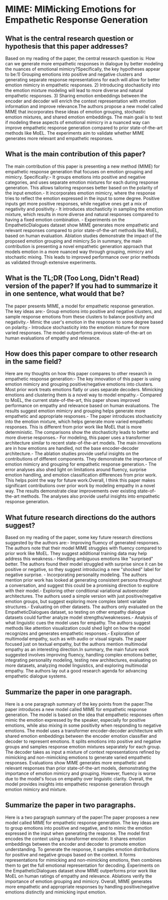 # MIME: MIMicking Emotions for Empathetic Response Generation

## What is the central research question or hypothesis that this paper addresses?

Based on my reading of the paper, the central research question is: How can we generate more empathetic responses in dialogue by better modeling the nuances of emotional mimicry?Specifically, the key hypotheses appear to be:1) Grouping emotions into positive and negative clusters and generating separate response representations for each will allow for better emotion mimicry in empathetic responses. 2) Introducing stochasticity into the emotion mixture modeling will lead to more diverse and natural empathetic responses. 3) Sharing emotion embeddings between the encoder and decoder will enrich the context representation with emotion information and improve relevance.The authors propose a new model called MIME that incorporates these ideas of emotion grouping, stochastic emotion mixtures, and shared emotion embeddings. The main goal is to test if modeling these aspects of emotional mimicry in a nuanced way can improve empathetic response generation compared to prior state-of-the-art methods like MoEL. The experiments aim to validate whether MIME generates more relevant and empathetic responses.


## What is the main contribution of this paper?

The main contribution of this paper is presenting a new method (MIME) for empathetic response generation that focuses on emotion grouping and mimicry. Specifically:- It groups emotions into positive and negative categories, and uses separate emotion mixtures for each during response generation. This allows tailoring responses better based on the polarity of the input emotion.- It incorporates emotion mimicry, where the response tries to reflect the emotion expressed in the input to some degree. Positive inputs get more positive responses, while negative ones get a mix of negativity and positivity.- It introduces stochasticity in sampling the emotion mixture, which results in more diverse and natural responses compared to having a fixed emotion combination. - Experiments on the EmpatheticDialogues dataset show MIME generates more empathetic and relevant responses compared to prior state-of-the-art methods like MoEL, based on human evaluation. Ablation studies demonstrate the impact of the proposed emotion grouping and mimicry.So in summary, the main contribution is presenting a novel empathetic generation approach that models emotion in a more nuanced way through grouping, mimicry and stochastic mixing. This leads to improved performance over prior methods as validated through extensive experiments.


## What is the TL;DR (Too Long, Didn't Read) version of the paper? If you had to summarize it in one sentence, what would that be?

The paper presents MIME, a model for empathetic response generation. The key ideas are:- Group emotions into positive and negative clusters, and sample response emotions from these clusters to balance positivity and negativity.- Mimic the user's emotion in the response to some degree based on polarity.- Introduce stochasticity into the emotion mixture for more varied responses. The model outperforms previous state-of-the-art on human evaluations of empathy and relevance.


## How does this paper compare to other research in the same field?

Here are my thoughts on how this paper compares to other research in empathetic response generation:- The key innovation of this paper is using emotion mimicry and grouping positive/negative emotions into clusters. Most prior work treats emotions flatly or uses separate decoders. Mimicking emotions and clustering them is a novel way to model empathy.- Compared to MoEL, the current state-of-the-art, this paper shows improved performance on empathy and relevance based on human evaluations. The results suggest emotion mimicry and grouping helps generate more empathetic and appropriate responses.- The paper introduces stochasticity into the emotion mixture, which helps generate more varied empathetic responses. This is different from prior work like MoEL that is more deterministic. The comparisons show the stochasticity leads to better and more diverse responses.- For modeling, this paper uses a transformer architecture similar to recent state-of-the-art models. The main innovations are in how emotions are handled, not the base encoder-decoder architecture.- The ablation studies provide useful insights on the contributions of different components. They demonstrate the importance of emotion mimicry and grouping for empathetic response generation.- The error analyses also shed light on limitations around fluency, surprise emotion handling, and emotion classification differences from prior work. This helps point the way for future work.Overall, I think this paper makes significant contributions over prior work by modeling empathy in a novel way. The results demonstrate clear improvements over existing state-of-the-art methods. The analyses also provide useful insights into empathetic response generation.


## What future research directions do the authors suggest?

Based on my reading of the paper, some key future research directions suggested by the authors are:- Improving fluency of generated responses. The authors note that their model MIME struggles with fluency compared to prior work like MoEL. They suggest additional training data may help address this weakness.- Handling ambiguous emotions like "surprised" better. The authors found their model struggled with surprise since it can be positive or negative, so they suggest introducing a new "shocked" label for negative surprise. - Incorporating personality modeling. The authors mention prior work has looked at generating consistent persona throughout a conversation, and suggest this could be a promising direction to explore with their model.- Exploring other conditional variational autoencoder architectures. The authors used a simple version with just positive/negative emotion groups, but suggest exploring more complex latent variable structures.- Evaluating on other datasets. The authors only evaluated on the EmpatheticDialogues dataset, so testing on other empathy dialogue datasets could further analyze model strengths/weaknesses.- Analysis of what linguistic cues the model uses for empathy. The authors suggest methods like attention visualization could shed light on how the model recognizes and generates empathetic responses.- Exploration of multimodal empathy, such as with audio or visual signals. The paper focused just on textual empathy, but the authors mention multimodal empathy as an interesting direction.In summary, the main future work suggested involves improving fluency, handling complex emotions better, integrating personality modeling, testing new architectures, evaluating on more datasets, analyzing model linguistics, and exploring multimodal empathy. The authors lay out a good research agenda for advancing empathetic dialogue systems.


## Summarize the paper in one paragraph.

Here is a one paragraph summary of the key points from the paper:The paper introduces a new model called MIME for empathetic response generation. The model is based on the idea that empathetic responses often mimic the emotion expressed by the speaker, especially for positive emotions, while also mixing in some positivity when responding to negative emotions. The model uses a transformer encoder-decoder architecture with shared emotion embeddings between the encoder emotion classifier and decoder to represent emotions. It splits emotions into positive and negative groups and samples response emotion mixtures separately for each group. The decoder takes as input a mixture of context representations refined by mimicking and non-mimicking emotions to generate varied empathetic responses. Evaluations show MIME generates more empathetic and relevant responses than prior state-of-the-art models, demonstrating the importance of emotion mimicry and grouping. However, fluency is worse due to the model's focus on empathy over linguistic clarity. Overall, the model provides insights into empathetic response generation through emotion mimicry and mixture.


## Summarize the paper in two paragraphs.

Here is a two paragraph summary of the paper:The paper proposes a new model called MIME for empathetic response generation. The key ideas are to group emotions into positive and negative, and to mimic the emotion expressed in the input when generating the response. The model first encodes the context using a transformer encoder. It shares emotion embeddings between the encoder and decoder to promote emotion understanding. To generate the response, it samples emotion distributions for positive and negative groups based on the context. It forms representations for mimicking and non-mimicking emotions, then combines them to get the full emotional representation for decoding. Experiments on the EmpatheticDialogues dataset show MIME outperforms prior work like MoEL on human ratings of empathy and relevance. Ablations verify the importance of emotion grouping and mimicry. Overall, MIME generates more empathetic and appropriate responses by handling positive/negative emotions distinctly and mimicking input emotion.
